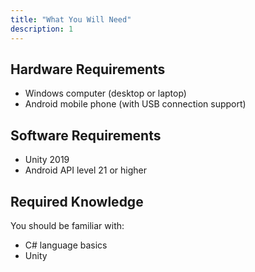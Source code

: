 ```yaml
---
title: "What You Will Need"
description: 1
---
```

**Hardware Requirements**
-------------------------

-   Windows computer (desktop or laptop)
-   Android mobile phone (with USB connection support)

**Software Requirements**
-------------------------

-   Unity 2019
-   Android API level 21 or higher

**Required Knowledge**
----------------------

You should be familiar with:

-   C# language basics
-   Unity

